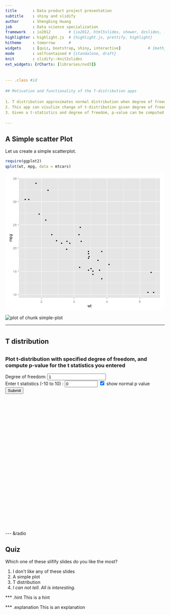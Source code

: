 ```yaml
---
title       : Data product project presentation
subtitle    : shiny and slidify
author      : Shengbing Huang
job         : Data science specialization
framework   : io2012        # {io2012, html5slides, shower, dzslides, ...}
highlighter : highlight.js  # {highlight.js, prettify, highlight}
hitheme     : tomorrow      # 
widgets     : [quiz, bootstrap, shiny, interactive]            # {mathjax, quiz, bootstrap}
mode        : selfcontained # {standalone, draft}
knit        : slidify::knit2slides
ext_widgets: {rCharts: [libraries/nvd3]}


--- .class #id 

## Motivation and functionality of the T-distribution apps

1. T distribution approximates normal distribution when degree of freedom increases
2. This app can visulize change of t-distribution given degree of freedom. 
3. Given a t-statistics and degree of freedom, p-value can be computed and shown on the t-distribution

---
```


## A Simple scatter Plot ##

Let us create a simple scatterplot.


```r
require(ggplot2)
qplot(wt, mpg, data = mtcars) 
```

<img src="assets/fig/simple-plot.png" title="plot of chunk simple-plot" alt="plot of chunk simple-plot" style="display: block; margin: auto;" />

![plot of chunk simple-plot](figure/simple-plot.png)

---


<div class="row-fluid">
  <div class="container-fluid">
    <h2 style="padding: 10px 0px;">T distribution</h2>
    <div class="row-fluid">
      <div class="span4">
        <form class="well">
          <span class="help-block">
            <h3>Plot t-distribution with specified degree of freedom, and compute p-value for the t statistics you entered</h3>
          </span>
          <div>
            <label class="control-label" for="df">Degree of freedom:</label>
            <input id="df" type="slider" name="df" value="1" class="jslider" data-from="1" data-to="100" data-step="1" data-skin="plastic" data-round="FALSE" data-locale="us" data-format="#,##0.#####" data-smooth="FALSE"/>
          </div>
          <label for="tstatistics">Enter t statistics (-10 to 10) :</label>
          <input id="tstatistics" type="number" value="0" min="-10" max="10" step="1e-04"/>
          <label class="checkbox" for="checkbox1">
            <input id="checkbox1" type="checkbox" checked="checked"/>
            <span>show normal p value</span>
          </label>
          <div>
            <button type="submit" class="btn btn-primary">Submit</button>
          </div>
        </form>
      </div>
      <div class="span8">
        <div id="text1" class="shiny-text-output"></div>
        <div id="text2" class="shiny-text-output"></div>
        <div id="text3" class="shiny-text-output"></div>
        <div id="text4" class="shiny-text-output"></div>
        <br/>
        <div id="plot1" class="shiny-plot-output" style="width: 100% ; height: 400px"></div>
      </div>
    </div>
  </div>
</div>

--- &radio

## Quiz

Which one of these slifify slides do you like the most?

1. I don't like any of these slides 
2. A simple plot
3. T distribution
4. _I can not tell. All is interesting._

*** .hint
This is a hint

*** .explanation
This is an explanation


